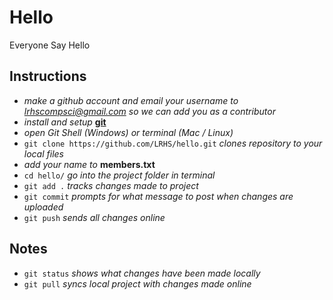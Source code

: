 # Hello
Everyone Say Hello

##
## Instructions
* *make a github account and email your username to lrhscompsci@gmail.com so we can add you as a contributor*
* *install and setup* [**git**](https://help.github.com/articles/set-up-git/)
* *open Git Shell (Windows) or terminal (Mac / Linux)*
* `git clone https://github.com/LRHS/hello.git` *clones repository to your local files*
* *add your name to* **members.txt**
* `cd hello/` *go into the project folder in terminal*
* `git add .` *tracks changes made to project*
* `git commit` *prompts for what message to post when changes are uploaded*
* `git push` *sends all changes online*

## Notes
* `git status` *shows what changes have been made locally*
* `git pull` *syncs local project with changes made online*
